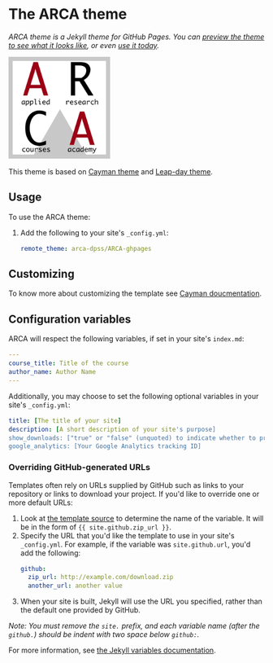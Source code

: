 # The ARCA theme


*ARCA theme is a Jekyll theme for GitHub Pages. You can [preview the theme to see what it looks like](https://arca-dpss.github.io/ARCA-ghpages/), or even [use it today](#usage).*

<img src="thumbnail.png" width="200"/>

This theme is based on [Cayman theme](https://github.com/pages-themes/cayman) and [Leap-day theme](https://github.com/pages-themes/leap-day).

## Usage

To use the ARCA theme:

1. Add the following to your site's `_config.yml`:

    ```yml
    remote_theme: arca-dpss/ARCA-ghpages
    ```

## Customizing

To know more about customizing the template see [Cayman doucmentation](https://github.com/pages-themes/cayman).


## Configuration variables

ARCA will respect the following variables, if set in your site's `index.md`:

```yml
---
course_title: Title of the course
author_name: Author Name
---
```

Additionally, you may choose to set the following optional variables in your site's `_config.yml`:

```yml
title: [The title of your site]
description: [A short description of your site's purpose]
show_downloads: ["true" or "false" (unquoted) to indicate whether to provide a download URL]
google_analytics: [Your Google Analytics tracking ID]
```

### Overriding GitHub-generated URLs

Templates often rely on URLs supplied by GitHub such as links to your repository or links to download your project. If you'd like to override one or more default URLs:

1. Look at [the template source](https://github.com/arca-dpss/ARCA-ghpages/blob/master/_layouts/default.html) to determine the name of the variable. It will be in the form of `{{ site.github.zip_url }}`.
2. Specify the URL that you'd like the template to use in your site's `_config.yml`. For example, if the variable was `site.github.url`, you'd add the following:
    ```yml
    github:
      zip_url: http://example.com/download.zip
      another_url: another value
    ```
3. When your site is built, Jekyll will use the URL you specified, rather than the default one provided by GitHub.

*Note: You must remove the `site.` prefix, and each variable name (after the `github.`) should be indent with two space below `github:`.*

For more information, see [the Jekyll variables documentation](https://jekyllrb.com/docs/variables/).


